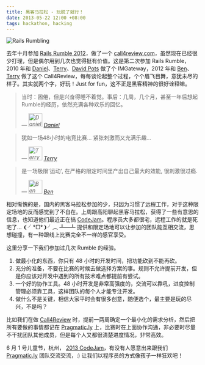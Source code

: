 ```yaml
---
title: 黑客马拉松 - 玩脱了就行！
date: 2013-05-22 12:00 +08:00
tags: hackathon, hacking
---
```


![Rails Rumbling](happy-hackathon/rumbling.jpg)

去年十月参加 [Rails Rumble 2012](http://railsrumble.com)，做了一个 [call4review.com](http://call4review.com)，虽然现在已经很少打理，但是偶尔用到几次也觉得挺有价值。这是第二次参加 Rails Rumble，2010 年和 [Daniel](http://lvguoning.com)、[Terry](http://terrytai.com)、[David Pots]() 做了个 IMGateway，2012 年和 [Ben](http://beenhero.com)、[Terry](http://terrytai.com) 做了这个 Call4Review，每每谈论起整个过程，个个眉飞目舞，意犹未尽的样子。其实就两个字，好玩！Just for fun，这不正是黑客精神的很好诠释嘛。

<blockquote>
  <p>当时：困倦，但是兴奋得睡不着觉。事后：几周，几个月，甚至一年后想起 Rumble的经历，依然充满各种欢乐的回忆。</p>
  <p><cite>— <img alt="Daniel" height="36" src="https://secure.gravatar.com/avatar/b338e877fffff7a61d90a799c081c85b?size=72" width="36"> <a href="//lvguoning.com">Daniel</a></cite></p>
</blockquote>

<blockquote>
  <p>犹如一场48小时的电竞比赛… 紧张刺激而又充满乐趣...</p>
  <p><cite>— <img alt="Terry" height="36" src="https://secure.gravatar.com/avatar/85a64fb3375926c0be5c75eccf40e853?size=72" width="36"> <a href="//terrytai.com">Terry</a></cite></p>
</blockquote>

<blockquote>
  <p>是一场极限'运动', 在严格的限定时间里产出自己最大的效能, 很刺激很过瘾.</p>
  <p><cite>— <img alt="Ben" height="36" src="https://secure.gravatar.com/avatar/e7ac2850f5cfb29baaf97625c7bd590c?size=72" width="36"> <a href="//beenhero.com">Ben</a></cite></p>
</blockquote>


相对惭愧的是，国内的黑客马拉松参加的少，只因为习惯了远程工作，对于这种限定场地的反而感觉到了不自在。上周跟高阳聊起黑客马拉松，获得了一些有意思的信息，也知道他们最近正在搞 [CodeJam](http://segmentfault.com/codejam-2013)。程序员大多都很宅，远程工作的就是死宅了... ❨╯°□°❩╯︵ ┻━┻ 提供和限定场地可以让参加的团队能互相交流，思想碰撞，有一种跟线上比赛完全不一样的感官享受。

这里分享一下我们参加过几次 Rumble 的经验。

1. 做最小化的东西，你只有 48 小时的开发时间，把功能砍到不能再砍。
2. 充分的准备，不要在比赛的时候去做选择方案的事。规则不允许提前开发，但是你应该对开发中遇到的所有技术难点都提前有尝试。
3. 一个好的协作工具。48 小时开发是非常高强度的，交流可以靠吼，进度控制管理必须靠工具，这样团队的每个人才能专注开发。
4. 做什么不是关键，相信大家平时会有很多创意，随便选个，最主要是玩的尽兴，不是吗？

比如我们在做 [Call4Review](http://call4review.com) 时，提前一两周确定一个最小化的需求分析，然后把所有要做的事情都记在 [Pragmatic.ly](https://pragmatic.ly) 上，比赛时在上面协作沟通，非必要时尽量不干扰团队其他成员，但是每个人又都很清楚进度情况，非常高效。

6 月 1 号儿童节，杭州， [2013 CodeJam](http://segmentfault.com/codejam-2013)，有没有人愿意出来跟我们 [Pragmatic.ly](https://pragmatic.ly) 团队交流交流，:) 让我们以程序员的方式像孩子一样狂欢吧！
